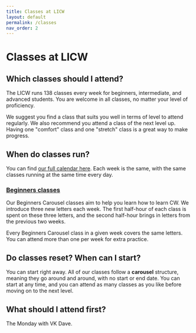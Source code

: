 ```yaml
---
title: Classes at LICW
layout: default
permalink: /classes
nav_order: 2
---
```


# Classes at LICW 

## Which classes should I attend?

The LICW runs 138 classes every week for beginners, intermediate, and advanced students. You are welcome in all classes, no matter your level of proficiency. 

We suggest you find a class that suits you well in terms of level to attend regularly. We also recommend you attend a class of the next level up. Having one "comfort" class and one "stretch" class is a great way to make progress.


## When do classes run?

You can find [our full calendar here](https://longislandcwclub.org/events/). Each week is the same, with the same classes running at the same time every day.


### [Beginners classes](/classes/beginners.md)

Our Beginners Carousel classes aim to help you learn how to learn CW. We introduce three new letters each week. The first half-hour of each class is spent on these three letters, and the second half-hour brings in letters from the previous two weeks.

Every Beginners Carousel class in a given week covers the same letters. You can attend more than one per week for extra practice.


## Do classes reset? When can I start?

You can start right away. All of our classes follow a **carousel** structure, meaning they go around and around, with no start or end date. You can start at any time, and you can attend as many classes as you like before moving on to the next level.


## What should I attend first?

The Monday with VK Dave.